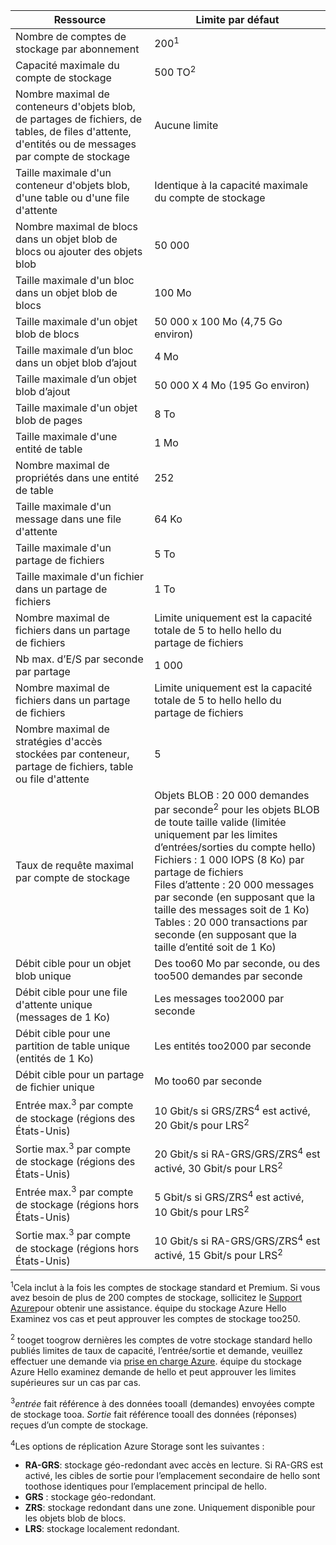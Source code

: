 | Ressource | Limite par défaut |
| --- | --- |
| Nombre de comptes de stockage par abonnement |200<sup>1</sup> |
| Capacité maximale du compte de stockage |500 TO<sup>2</sup> |
| Nombre maximal de conteneurs d'objets blob, de partages de fichiers, de tables, de files d'attente, d'entités ou de messages par compte de stockage |Aucune limite |
| Taille maximale d'un conteneur d'objets blob, d'une table ou d'une file d'attente |Identique à la capacité maximale du compte de stockage |
| Nombre maximal de blocs dans un objet blob de blocs ou ajouter des objets blob |50 000 |
| Taille maximale d'un bloc dans un objet blob de blocs |100 Mo |
| Taille maximale d'un objet blob de blocs |50 000 x 100 Mo (4,75 Go environ) |
| Taille maximale d’un bloc dans un objet blob d’ajout |4 Mo |
| Taille maximale d’un objet blob d’ajout |50 000 X 4 Mo (195 Go environ) |
| Taille maximale d'un objet blob de pages |8 To |
| Taille maximale d'une entité de table |1 Mo |
| Nombre maximal de propriétés dans une entité de table |252 |
| Taille maximale d'un message dans une file d'attente |64 Ko |
| Taille maximale d'un partage de fichiers |5 To |
| Taille maximale d'un fichier dans un partage de fichiers |1 To |
| Nombre maximal de fichiers dans un partage de fichiers |Limite uniquement est la capacité totale de 5 to hello hello du partage de fichiers |
| Nb max. d’E/S par seconde par partage |1 000 |
| Nombre maximal de fichiers dans un partage de fichiers |Limite uniquement est la capacité totale de 5 to hello hello du partage de fichiers |
| Nombre maximal de stratégies d'accès stockées par conteneur, partage de fichiers, table ou file d'attente |5 |
| Taux de requête maximal par compte de stockage |Objets BLOB : 20 000 demandes par seconde<sup>2</sup> pour les objets BLOB de toute taille valide (limitée uniquement par les limites d’entrées/sorties du compte hello) <br />Fichiers : 1 000 IOPS (8 Ko) par partage de fichiers <br />Files d’attente : 20 000 messages par seconde (en supposant que la taille des messages soit de 1 Ko)<br />Tables : 20 000 transactions par seconde (en supposant que la taille d’entité soit de 1 Ko) |
| Débit cible pour un objet blob unique |Des too60 Mo par seconde, ou des too500 demandes par seconde |
| Débit cible pour une file d'attente unique (messages de 1 Ko) |Les messages too2000 par seconde |
| Débit cible pour une partition de table unique (entités de 1 Ko) |Les entités too2000 par seconde |
| Débit cible pour un partage de fichier unique |Mo too60 par seconde |
| Entrée max.<sup>3</sup> par compte de stockage (régions des États-Unis) |10 Gbit/s si GRS/ZRS<sup>4</sup> est activé, 20 Gbit/s pour LRS<sup>2</sup> |
| Sortie max.<sup>3</sup> par compte de stockage (régions des États-Unis) |20 Gbit/s si RA-GRS/GRS/ZRS<sup>4</sup> est activé, 30 Gbit/s pour LRS<sup>2</sup> |
| Entrée max.<sup>3</sup> par compte de stockage (régions hors États-Unis) |5 Gbit/s si GRS/ZRS<sup>4</sup> est activé, 10 Gbit/s pour LRS<sup>2</sup> |
| Sortie max.<sup>3</sup> par compte de stockage (régions hors États-Unis) |10 Gbit/s si RA-GRS/GRS/ZRS<sup>4</sup> est activé, 15 Gbit/s pour LRS<sup>2</sup> |

<sup>1</sup>Cela inclut à la fois les comptes de stockage standard et Premium. Si vous avez besoin de plus de 200 comptes de stockage, sollicitez le [Support Azure](https://azure.microsoft.com/support/faq/)pour obtenir une assistance. équipe du stockage Azure Hello Examinez vos cas et peut approuver les comptes de stockage too250. 

<sup>2</sup> tooget toogrow dernières les comptes de votre stockage standard hello publiés limites de taux de capacité, l’entrée/sortie et demande, veuillez effectuer une demande via [prise en charge Azure](https://azure.microsoft.com/support/faq/). équipe du stockage Azure Hello examinez demande de hello et peut approuver les limites supérieures sur un cas par cas.

<sup>3</sup>*entrée* fait référence à des données tooall (demandes) envoyées compte de stockage tooa. *Sortie* fait référence tooall des données (réponses) reçues d’un compte de stockage.  

<sup>4</sup>Les options de réplication Azure Storage sont les suivantes :
* **RA-GRS**: stockage géo-redondant avec accès en lecture. Si RA-GRS est activé, les cibles de sortie pour l’emplacement secondaire de hello sont toothose identiques pour l’emplacement principal de hello.
* **GRS** : stockage géo-redondant. 
* **ZRS**: stockage redondant dans une zone. Uniquement disponible pour les objets blob de blocs. 
* **LRS**: stockage localement redondant. 


